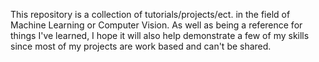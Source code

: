 This repository is a collection of tutorials/projects/ect. in the field of Machine Learning or Computer Vision.  As well as being a reference for things I've learned, I hope it will also help demonstrate a few of my skills since most of my projects are work based and can't be shared.
